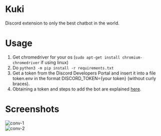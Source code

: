 # Kuki
Discord extension to only the best chatbot in the world.

# Usage
1. Get chromedriver for your os (`sudo apt-get install chromium-chromedriver` if using linux)
2. Do `python3 -m pip install -r requirements.txt`
3. Get a token from the Discord Developers Portal and insert it into a file token.env in the format DISCORD_TOKEN={your token} (without curly braces).   
4. Obtaining a token and steps to add the bot are explained [here](https://discordpy.readthedocs.io/en/latest/discord.html). 

# Screenshots

![conv-1](https://user-images.githubusercontent.com/59250093/94227891-3663d900-ff19-11ea-9f5b-8b27962804e3.PNG)    
![conv-2](https://user-images.githubusercontent.com/59250093/94227915-41b70480-ff19-11ea-83e6-a281012e1d47.PNG)
